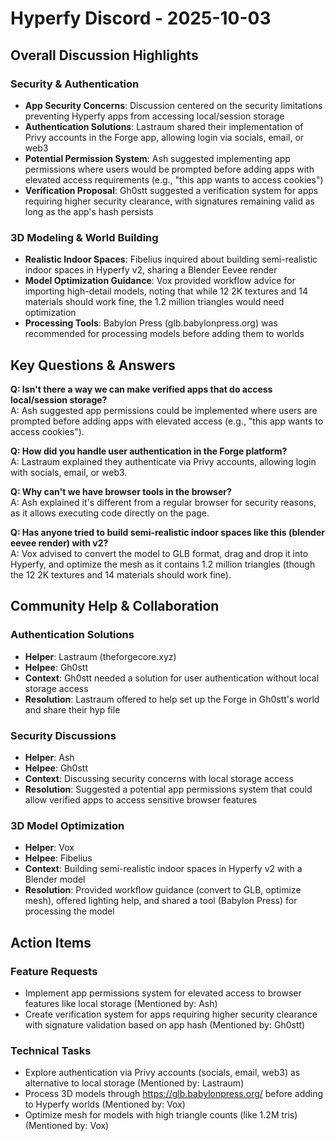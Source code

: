 # Hyperfy Discord - 2025-10-03

## Overall Discussion Highlights

### Security & Authentication
- **App Security Concerns**: Discussion centered on the security limitations preventing Hyperfy apps from accessing local/session storage
- **Authentication Solutions**: Lastraum shared their implementation of Privy accounts in the Forge app, allowing login via socials, email, or web3
- **Potential Permission System**: Ash suggested implementing app permissions where users would be prompted before adding apps with elevated access requirements (e.g., "this app wants to access cookies")
- **Verification Proposal**: Gh0stt suggested a verification system for apps requiring higher security clearance, with signatures remaining valid as long as the app's hash persists

### 3D Modeling & World Building
- **Realistic Indoor Spaces**: Fibelius inquired about building semi-realistic indoor spaces in Hyperfy v2, sharing a Blender Eevee render
- **Model Optimization Guidance**: Vox provided workflow advice for importing high-detail models, noting that while 12 2K textures and 14 materials should work fine, the 1.2 million triangles would need optimization
- **Processing Tools**: Babylon Press (glb.babylonpress.org) was recommended for processing models before adding them to worlds

## Key Questions & Answers

**Q: Isn't there a way we can make verified apps that do access local/session storage?**  
A: Ash suggested app permissions could be implemented where users are prompted before adding apps with elevated access (e.g., "this app wants to access cookies").

**Q: How did you handle user authentication in the Forge platform?**  
A: Lastraum explained they authenticate via Privy accounts, allowing login with socials, email, or web3.

**Q: Why can't we have browser tools in the browser?**  
A: Ash explained it's different from a regular browser for security reasons, as it allows executing code directly on the page.

**Q: Has anyone tried to build semi-realistic indoor spaces like this (blender eevee render) with v2?**  
A: Vox advised to convert the model to GLB format, drag and drop it into Hyperfy, and optimize the mesh as it contains 1.2 million triangles (though the 12 2K textures and 14 materials should work fine).

## Community Help & Collaboration

### Authentication Solutions
- **Helper**: Lastraum (theforgecore.xyz)
- **Helpee**: Gh0stt
- **Context**: Gh0stt needed a solution for user authentication without local storage access
- **Resolution**: Lastraum offered to help set up the Forge in Gh0stt's world and share their hyp file

### Security Discussions
- **Helper**: Ash
- **Helpee**: Gh0stt
- **Context**: Discussing security concerns with local storage access
- **Resolution**: Suggested a potential app permissions system that could allow verified apps to access sensitive browser features

### 3D Model Optimization
- **Helper**: Vox
- **Helpee**: Fibelius
- **Context**: Building semi-realistic indoor spaces in Hyperfy v2 with a Blender model
- **Resolution**: Provided workflow guidance (convert to GLB, optimize mesh), offered lighting help, and shared a tool (Babylon Press) for processing the model

## Action Items

### Feature Requests
- Implement app permissions system for elevated access to browser features like local storage (Mentioned by: Ash)
- Create verification system for apps requiring higher security clearance with signature validation based on app hash (Mentioned by: Gh0stt)

### Technical Tasks
- Explore authentication via Privy accounts (socials, email, web3) as alternative to local storage (Mentioned by: Lastraum)
- Process 3D models through https://glb.babylonpress.org/ before adding to Hyperfy worlds (Mentioned by: Vox)
- Optimize mesh for models with high triangle counts (like 1.2M tris) (Mentioned by: Vox)
